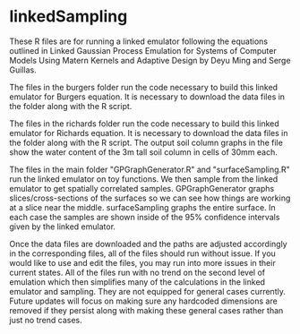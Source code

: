 # linkedSampling
These R files are for running a linked emulator following the equations outlined in
Linked Gaussian Process Emulation for Systems of Computer Models Using Matern Kernels and Adaptive Design by Deyu Ming and Serge Guillas.

The files in the burgers folder run the code necessary to build this linked emulator for Burgers equation.
It is necessary to download the data files in the folder along with the R script.

The files in the richards folder run the code necessary to build this linked emulator for Richards equation.
It is necessary to download the data files in the folder along with the R script.
The output soil column graphs in the file show the water content of the 3m tall soil column in cells of 30mm each.

The files in the main folder "GPGraphGenerator.R" and "surfaceSampling.R" run the linked emulator on toy functions.
We then sample from the linked emulator to get spatially correlated samples. 
GPGraphGenerator graphs slices/cross-sections of the surfaces so we can see how things are working at a slice near the middle.
surfaceSampling graphs the entire surface. 
In each case the samples are shown inside of the 95% confidence intervals given by the linked emulator.

Once the data files are downloaded and the paths are adjusted accordingly in the corresponding files, all of the files should run without issue.
If you would like to use and edit the files, you may run into more issues in their current states.
All of the files run with no trend on the second level of emulation which then simplifies many of the calculations in the linked emulator and sampling.
They are not equipped for general cases currently. 
Future updates will focus on making sure any hardcoded dimensions are removed if they persist along with making these general cases rather than just no trend cases.

